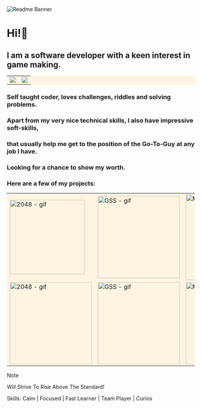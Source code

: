 ![Readme Banner](https://github.com/ofekshulberg/ofekshulberg/assets/138509154/3f5990f6-d74b-43fa-bf72-fb87e68c1f86)

# Hi!🦕
## I am a software developer with a keen interest in game making.

<table style="background-color:#FFF4E1;">
  <tr>
    <td><img src="http://github-profile-summary-cards.vercel.app/api/cards/profile-details?username=ofekshulberg&theme=solarized"></td>
    <td><img src="http://github-profile-summary-cards.vercel.app/api/cards/repos-per-language?username=ofekshulberg&theme=solarized&exclude=pypy3,c,c#,145"></td>
  </tr>
</table>


### Self taught coder, loves challenges, riddles and solving problems.
  
### Apart from my very nice technical skills, I also have impressive soft-skills,
  
### that usually help me get to the position of the Go-To-Guy at any job I have.
  
### Looking for a chance to show my worth.

### Here are a few of my projects:

<table style="background-color:#FFF4E1;">
  <tr>
    <td><img src="https://github.com/ofekshulberg/ofekshulberg/assets/138509154/28355087-121f-4f9c-8721-5b2052f9744a" alt="2048 - gif" width="200"></td>
    <td><img src="https://github.com/ofekshulberg/ofekshulberg/assets/138509154/40e3dce0-aade-4d90-bb52-d9cb294f4514" alt="GSS - gif" width="220"></td>
    <td><img src="https://github.com/ofekshulberg/ofekshulberg/assets/138509154/e6d0c71c-7662-4ea4-a99f-a8351f7c75d5" alt="Mario Platformer - gif" width="230"></td>
  </tr>
  <tr>
    <td><img src="https://github.com/ofekshulberg/ofekshulberg/assets/138509154/c7f193b4-c676-49f9-a342-eb71c19ccaf8" alt="2048 - gif" width="220"></td>
    <td><img src="https://github.com/ofekshulberg/ofekshulberg/assets/138509154/e8747182-9367-429a-9699-1c9737dbec20" alt="GSS - gif" width="220"></td>
    <td><img src="https://github.com/ofekshulberg/ofekshulberg/assets/138509154/cbe82672-9204-4aa1-8d46-24111047d70c" alt="Mario Platformer - gif" width="220"></td>
  </tr>
</table>


> [!NOTE]
> Will Strive To Rise Above The Standard!

Skills: Calm | Focused | Fast Learner | Team Player | Curios

